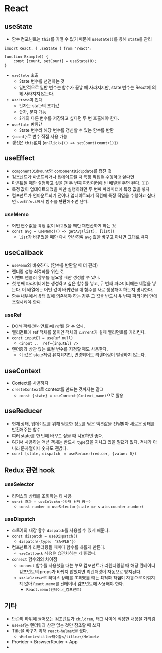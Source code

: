 # React

## useState

- 함수 컴포넌트는 `this`를 가질 수 없기 때문에 `useState()`를 통해 `state`를 관리

```react
import React, { useState } from 'react';

function Example() {
    const [count, setCount] = useState(0);
}
```

- `useState` 호출
    - State 변수를 선언하는 것
    - 일반적으로 일반 변수는 함수가 끝날 때 사라지지만, state 변수는 React에 의해 사라지지 않는다.
- `useState`의 인자
    - 인자는 state의 초기값
    - 숫자, 문자 가능
    - 2개의 다른 변수를 저장하고 싶다면 두 번 호출해야 한다.
- `useState` 반환값
    - State 변수와 해당 변수를 갱신할 수 있는 함수를 반환
- `{count}`로 변수 직접 사용 가능
- 갱신은 `this`없이 (`onClick={() => setCount(count+1)}`)

## useEffect

- `componentDidMount`와 `componentDidUpdate`를 합친 것
- 컴포넌트가 마운트되거나 업데이트될 때 특정 작업을 수행하고 싶다면
- 마운트될 때만 실행하고 싶을 땐 두 번째 파라미터에 빈 배열을 주면 된다. (`[]`)
- 특정 값이 업데이트되었을 때만 실행하려면 두 번째 파라미터에 특정 값을 넣자
- 컴포넌트가 언마운트되기 전이나 업데이트되기 직전에 특정 작업을 수행하고 싶다면 `useEffect`에서 함수를 **반환**해주면 된다.

### useMemo

- 어떤 변수값을 특정 값이 바뀌었을 때만 재연산하게 하는 것
- `const avg = useMemo(() => getAvg(list), [list])`
    - `list`가 바뀌었을 때만 다시 연산하여 `avg` 값을 바꾸고 아니면 그대로 유지

## useCallback

- `useMemo`와 비슷하다. (함수를 반환할 때 더 편리)
- 렌더링 성능 최적화를 위한 것
- 이벤트 핸들러 함수를 필요할 때만 생성할 수 있다.
- 첫 번째 파라미터에는 생성하고 싶은 함수를 넣고, 두 번째 파라미터에는 배열을 넣는다. 이 배열에는 어떤 값이 바뀌었을 때 함수를 새로 생성해야 하는지 명시한다.
- 함수 내부에서 상태 값에 의존해야 하는 경우 그 값을 반드시 두 번째 파라미터 안에 포함시켜야 한다.

### useRef

- DOM 객체(엘리먼트)에 ref를 달 수 있다.
- 엘리먼트에 ref 객체를 붙이면 객체의 `current`가 실제 엘리먼트를 가리킨다.
- `const inputEl = useRef(null)`
    - `<input ... ref={inputEl} />`
- 렌더링과 상관 없는 로컬 변수를 지정할 때도 사용한다.
    - 이 값은 state처럼 유지되지만, 변경되어도 리렌더링이 발생하지 않는다.

## useContext

- Context를 사용하자
- `createContext`로 context를 만드는 것까지는 같고
    - `const {state} = useContext(Context_name)`으로 활용

## useReducer

- 현재 상태, 업데이트를 위해 필요한 정보를 담은 액션값을 전달받아 새로운 상태를 반환해주는 함수
- 여러 state를 한 번에 바꾸고 싶을 때 사용하면 좋다.
- 여기서 사용하는 액션 객체는 반드시 `type`값을 지니고 있을 필요가 없다. 객체가 아니라 문자열이나 숫자도 괜찮다.
- `const [state, dispatch] = useReducer(reducer, {value: 0})`

## Redux 관련 hook

### useSelector

- 리덕스의 상태를 조회하는 데 사용
- `const 결과 = useSelector(상태 선택 함수)`
    - `const number = useSelector(state => state.counter.number)`

### useDispatch

- 스토어의 내장 함수 `dispatch`를 사용할 수 있게 해준다.
- `const dispatch = useDispatch()`
    - `dispatch({type: 'SAMPLE'})`
- 컴포넌트가 리렌더링될 때마다 함수를 새롭게 만든다.
    - `useCallback` 사용을 습관화하는 게 좋겠다.
- `connect` 함수와의 차이점
    - `connect` 함수를 사용했을 때는 부모 컴포넌트가 리렌더링될 때 해당 컨테이너 컴포넌트의 props가 바뀌지 않았다면 리렌더링이 자동으로 방지된다.
    - `useSelector`로 리덕스 상태를 조회했을 때는 최적화 작업이 자동으로 이뤄지지 않아 `React.memo`를 컨테이너 컴포넌트에 사용해야 한다.
        - `React.memo(컨테이너_컴포넌트)`

## 기타

- 단순히 하위에 들어오는 컴포넌트가 `children`, 태그 사이에 작성한 내용을 가리킴
- `useRef`는 렌더링과 상관 없는 것만 참조할 때 쓰자
- Title을 바꾸기 위해 `react-helmet`을 썼다.
    - `<Helmet><title>타이틀</title></Helmet>`
- Provider > BrowserRouter > App
- 